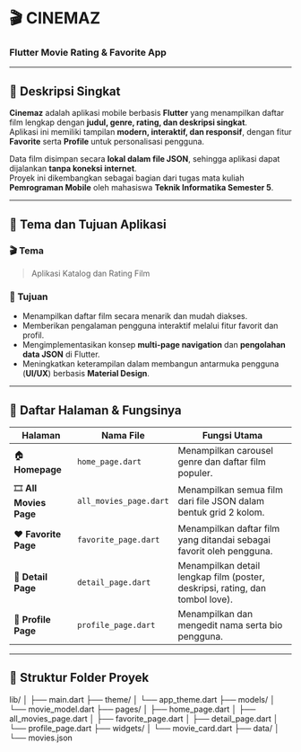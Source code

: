 # 🎬 CINEMAZ  
### Flutter Movie Rating & Favorite App  


---

## 📱 Deskripsi Singkat  

**Cinemaz** adalah aplikasi mobile berbasis **Flutter** yang menampilkan daftar film lengkap dengan **judul, genre, rating, dan deskripsi singkat**.  
Aplikasi ini memiliki tampilan **modern, interaktif, dan responsif**, dengan fitur **Favorite** serta **Profile** untuk personalisasi pengguna.  

Data film disimpan secara **lokal dalam file JSON**, sehingga aplikasi dapat dijalankan **tanpa koneksi internet**.  
Proyek ini dikembangkan sebagai bagian dari tugas mata kuliah **Pemrograman Mobile** oleh mahasiswa **Teknik Informatika Semester 5**.

---

## 🎯 Tema dan Tujuan Aplikasi  

### 🎬 Tema  
> Aplikasi Katalog dan Rating Film  

### 🎯 Tujuan  
- Menampilkan daftar film secara menarik dan mudah diakses.  
- Memberikan pengalaman pengguna interaktif melalui fitur favorit dan profil.  
- Mengimplementasikan konsep **multi-page navigation** dan **pengolahan data JSON** di Flutter.  
- Meningkatkan keterampilan dalam membangun antarmuka pengguna (**UI/UX**) berbasis **Material Design**.

---

## 🧭 Daftar Halaman & Fungsinya  

| Halaman | Nama File | Fungsi Utama |
|----------|------------|--------------|
| 🏠 **Homepage** | `home_page.dart` | Menampilkan carousel genre dan daftar film populer. |
| 🎞️ **All Movies Page** | `all_movies_page.dart` | Menampilkan semua film dari file JSON dalam bentuk grid 2 kolom. |
| ❤️ **Favorite Page** | `favorite_page.dart` | Menampilkan daftar film yang ditandai sebagai favorit oleh pengguna. |
| 📖 **Detail Page** | `detail_page.dart` | Menampilkan detail lengkap film (poster, deskripsi, rating, dan tombol love). |
| 👤 **Profile Page** | `profile_page.dart` | Menampilkan dan mengedit nama serta bio pengguna. |

---

## 🧩 Struktur Folder Proyek  

lib/
│
├── main.dart
├── theme/
│ └── app_theme.dart
├── models/
│ └── movie_model.dart
├── pages/
│ ├── home_page.dart
│ ├── all_movies_page.dart
│ ├── favorite_page.dart
│ ├── detail_page.dart
│ └── profile_page.dart
├── widgets/
│ └── movie_card.dart
├── data/
│ └── movies.json

